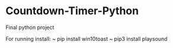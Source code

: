 # Countdown-Timer-Python
Final python project

For running install:
  ~ pip install win10toast
  ~ pip3 install playsound
  
  
